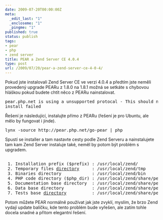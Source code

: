```yaml
---
date: 2009-07-20T00:00:00Z
meta:
  _edit_last: "1"
  _encloseme: "1"
  _pingme: "1"
published: true
status: publish
tags:
- pear
- php
- zend server
title: PEAR a Zend Server CE 4.0.4
type: post
url: /2009/07/20/pear-a-zend-server-ce-4-0-4/
---
```


Pokud jste instalovali Zend Server CE ve verzi 4.0.4 a předtím jste neměli provedený upgrade PEARu z 1.8.0 na 1.8.1 možná se setkáte s chybovou hláškou pokud budete chtít něco z PEARu nainstalovat.

<pre>
pear.php.net is using a unsupported protocal - This should never happen.
install failed
</pre>

Řešení je následující, instalujte přímo z PEARu (řešení je pro Ubuntu, ale mělo by fungovat i jinde).

<pre>lynx -source http://pear.php.net/go-pear | php</pre>

Spustí se installer a tam nastavte cesty podle Zend Serveru a nainstalujete tam kam Zend Server instaluje také, neměl by potom být problém s upgradem.

<pre> 
 1. Installation prefix ($prefix) : /usr/local/zend/
 2. Temporary files <a href="http://www.directorydomain.org/">directory</a>     : /usr/local/zend/tmp
 3. Binaries directory            : /usr/local/zend/bin
 4. PHP code directory ($php_dir) : /usr/local/zend/share/pear/PEAR
 5. Documentation base directory  : /usr/local/zend/share/pear/doc
 6. Data base directory           : /usr/local/zend/share/pear/data
 7. Tests base <a href="http://www.directorydomain.org/">directory</a>          : /usr/local/zend/share/pear/test 
</pre>

Potom můžete PEAR normálně používat jak jste zvyklí, myslím, že brzo Zend vydají update balíčku, kde tento problém bude vyřešen, ale zatím tohle docela snadné a přitom elegantní řešení.
